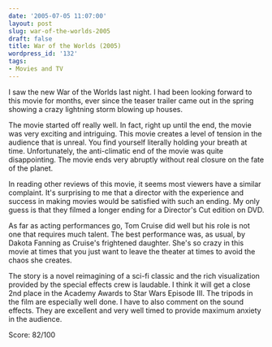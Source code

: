 ```yaml
---
date: '2005-07-05 11:07:00'
layout: post
slug: war-of-the-worlds-2005
draft: false
title: War of the Worlds (2005)
wordpress_id: '132'
tags:
- Movies and TV
---
```


I saw the new War of the Worlds last night. I had been looking forward to this movie for months, ever since the teaser trailer came out in the spring showing a crazy lightning storm blowing up houses.

The movie started off really well. In fact, right up until the end, the movie was very exciting and intriguing. This movie creates a level of tension in the audience that is unreal. You find yourself literally holding your breath at time. Unfortunately, the anti-climatic end of the movie was quite disappointing. The movie ends very abruptly without real closure on the fate of the planet.

In reading other reviews of this movie, it seems most viewers have a similar complaint. It's surprising to me that a director with the experience and success in making movies would be satisfied with such an ending. My only guess is that they filmed a longer ending for a Director's Cut edition on DVD.

As far as acting performances go, Tom Cruise did well but his role is not one that requires much talent. The best performance was, as usual, by Dakota Fanning as Cruise's frightened daughter. She's so crazy in this movie at times that you just want to leave the theater at times to avoid the chaos she creates.

The story is a novel reimagining of a sci-fi classic and the rich visualization provided by the special effects crew is laudable. I think it will get a close 2nd place in the Academy Awards to Star Wars Episode III. The tripods in the film are especially well done. I have to also comment on the sound effects. They are excellent and very well timed to provide maximum anxiety in the audience.

Score: 82/100
